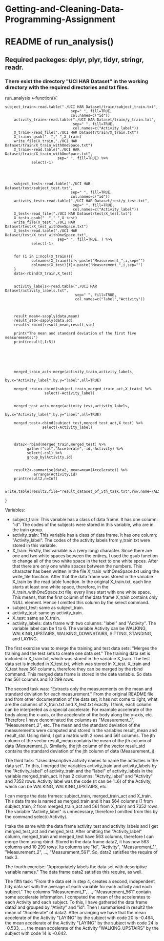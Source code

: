 # Getting-and-Cleaning-Data-Programming-Assignment

# README of run_analysis()

## Required packeges: dplyr, plyr, tidyr, stringr, readr.

### There exist the directory "UCI HAR Dataset" in the working directory with the required directories and txt files.


run_analysis <-function(){
        
	subject_train<-read.table("./UCI HAR Dataset/train/subject_train.txt",
                                  sep=" ", fill=TRUE,
                                  col.names=c("id"))
        activity_train<-read.table("./UCI HAR Dataset/train/y_train.txt",
                                   sep=" ", fill=TRUE,
                                   col.names=c("Activity_label"))
        X_train<-read_file("./UCI HAR Dataset/train/X_train.txt")
        X_train<-gsub("  "," ",X_train)
        write_file(X_train,"./UCI HAR Dataset/train/X_train_withOneSpace.txt")
        X_train<-read.table("./UCI HAR Dataset/train/X_train_withOneSpace.txt",
                            sep=" ", fill=TRUE) %>%
                select(-1)
        
        
        
        
        subject_test<-read.table("./UCI HAR Dataset/test/subject_test.txt",
                                  sep=" ", fill=TRUE,
                                  col.names=c("id"))
        activity_test<-read.table("./UCI HAR Dataset/test/y_test.txt",
                                   sep=" ", fill=TRUE,
                                   col.names=c("Activity_label"))
        X_test<-read_file("./UCI HAR Dataset/test/X_test.txt")
        X_test<-gsub("  "," ",X_test)
        write_file(X_test,"./UCI HAR Dataset/test/X_test_withOneSpace.txt")
        X_test<-read.table("./UCI HAR Dataset/test/X_test_withOneSpace.txt",
                            sep=" ", fill=TRUE, ) %>%
                select(-1)
		
		
        for (i in 1:ncol(X_train)){
                colnames(X_train)[i]<-paste("Measurement_",i,sep="")
                colnames(X_test)[i]<-paste("Measurement_",i,sep="")
        }
        data<-rbind(X_train,X_test)
        
        
        activity_labels<-read.table("./UCI HAR Dataset/activity_labels.txt",
                                    sep=" ", fill=TRUE,
                                    col.names=c("label","Activity"))
        
        
        
        result_mean<-sapply(data,mean)
        result_std<-sapply(data,sd)
        result<-rbind(result_mean,result_std)
        
        print("The mean and standard deviation of the first five measurements:")
        print(result[,1:5])
        
        
        
        
        
        
        merged_train_act<-merge(activity_train,activity_labels,
                                by.x="Activity_label",by.y="label",all=TRUE)
        
        merged_train<-cbind(subject_train,merged_train_act,X_train) %>%
                      select(-Activity_label)
        
        
        merged_test_act<-merge(activity_test,activity_labels,
                               by.x="Activity_label",by.y="label",all=TRUE)
        
        merged_test<-cbind(subject_test,merged_test_act,X_test) %>%
                     select(-Activity_label)
        
        
        
        data2<-rbind(merged_train,merged_test) %>%
              gather("col","Accelerate",-id,-Activity) %>%
              select(-col) %>%
              group_by(Activity,id)
        
        
        result2<-summarise(data2, mean=mean(Accelerate)) %>%
                 arrange(Activity,id)
        print(result2,n=Inf)
        
        write.table(result2,file="result_dataset_of_5th_task.txt",row.name=FALSE)
        
        
        
}





Variables:
* subject_train: This variable has a class of data frame. It has one column: "id". The codes of the subjects were stored in this variable, who are in the train group.
* activity_train: This variable has a class of data frame. It has one column: "Activity_label". The codes of the activity labels from y_train.txt were stored in this variable.
* X_train: Firstly, this variable is a (very long) character. Since there are one and two white spaces between the entires, I used the gsub function to change all of the two white space in the text to one white spces. After that there are only one white spaces between the numbers. This character has been written in the file X_train_withOneSpace.txt using the write_file function. After that the data frame was stored in the variable X_train by the read.table function. In the original X_train.txt, each line starts at least one white space, therefore, in the X_train_withOneSpace.txt file, every lines start with one white space. This means, that the first column of the data frame X_train contains only NULL element. Hence I omitted this column by the select command.
* subject_test: same as subject_train.
* activity_test: same as activity_train.
* X_test: same as X_train.
* activity_labels: data frame with two columns: "label" and "Activity". The variable label can be 1 to 6. The variable Activity can be WALKING, WALKING_UPSTAIRS, WALKING_DOWNSTAIRS, SITTING, STANDING, and LAYING.


The first exercise was to merge the training and test data sets: "Merges the training and the test sets to create one data set." The training data set is included in X_train.txt, which was stored in the variable X_train. The test data set is included in X_test.txt, which was stored in X_test. X_train and X_test have 561 columns, therefore they can be merged by the rbind command. This merged data frame is stored in the data variable. So data has 561 columns and 10 299 rows.


The second task was: "Extracts only the measurements on the mean and standard deviation for each measurement." From the original README file and from other documentation of the data set, it has not come to light, what are the columns of X_train.txt and X_test.txt exactly. I think, each column can be interpreted as a special accelerate. For example accelerate of the body along the x-axis, or the accelerate of the body along the y-axis, etc. Therefore I have denominated the columns as "Measurement_1", "Measurement_2", etc. The mean and the standard deviation of the measurements were computed and stored in the variables result_mean and result_std. Using rbind, I got a matrix with 2 rows and 561 columns. The jth column of the vector result_mean contains the mean of the jth column of data (Mesurement_j). Similarly, the jth column of the vector result_std contains the standard deviation of the jth column of data (Measurement_j).


The third task: "Uses descriptive activity names to name the activities in the data set". To this, I merged the variables activity_train and activity_labels by the "Activity_label" of activity_train and the "label" of activity_labels in the variable merged_train_act. It has 2 columns: "Actvity_label" and "Activity" and 7352 rows. Activity label was the code (it can be 1..6) of the Activity, which can be WALKING, WALKING_UPSTAIRS, etc.


I can merge the data frames: subject_train, merged_train_act and X_train. This data frame is named as merged_train and it has 564 columns (1 from subject_train, 2 from merged_train_act and 561 from X_train) and 7352 rows. The variable "Activity_label" is unnecessary, therefore I omitted from this by the command select(-Activity).


I take the same with the data frame activity_test and activity_labels and I get merged_test_act and merged_test. After omitting the "Activity_label" column, merged_train and merged_test have 563 columns, therefore I can merge them using rbind. Stored in the data frame data2, it has now 563 columns and 10 299 rows. Its columns are "id", "Activity", "Measurement_1", "Measurement_2", ..., "Measurement_561". So, data2 satisfies the require of task 3.


The fourth exercise: "Appropriately labels the data set with descriptive variable names." The data frame data2 satisfies this require, as well.


The fifth task: "From the data set in step 4, creates a second, independent tidy data set with the average of each variable for each activity and each subject." The columns "Measurement_1", ..., "Measurement_561" contain some accelerate information. I computed the mean of the accelerates to each Activity and each subject. To this, I have gathered the data frame data2 and grouped by "Ativity" and "id". Then I summarised in result2 the mean of "Accelerate" of data2. After arranging we have that the mean accelerate of the Activity "LAYING" by the subject with code 20 is -0.464, the mean accelerate of the Activity "LAYING" by the subject with code 24 is -0.533, ..., the mean accelerate of the Activity "WALKING_UPSTAIRS" by the subject with code 14 is -0.642.
